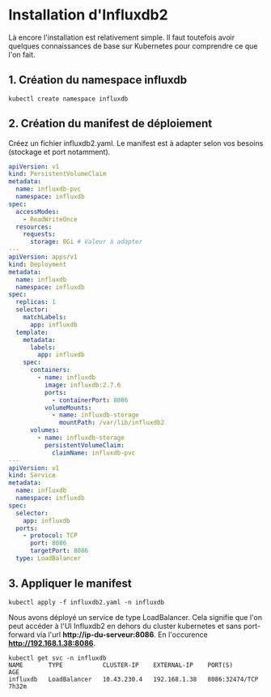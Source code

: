 # Installation d'Influxdb2

Là encore l'installation est relativement simple. Il faut toutefois avoir quelques connaissances de base sur Kubernetes pour comprendre ce que l'on fait.

## 1. Création du namespace influxdb

```console
kubectl create namespace influxdb
```

## 2. Création du manifest de déploiement

Créez un fichier influxdb2.yaml.
Le manifest est à adapter selon vos besoins (stockage et port notamment).

```yaml
apiVersion: v1
kind: PersistentVolumeClaim
metadata:
  name: influxdb-pvc
  namespace: influxdb
spec:
  accessModes:
    - ReadWriteOnce
  resources:
    requests:
      storage: 8Gi # Valeur à adapter
---
apiVersion: apps/v1
kind: Deployment
metadata:
  name: influxdb
  namespace: influxdb
spec:
  replicas: 1
  selector:
    matchLabels:
      app: influxdb
  template:
    metadata:
      labels:
        app: influxdb
    spec:
      containers:
        - name: influxdb
          image: influxdb:2.7.6
          ports:
            - containerPort: 8086
          volumeMounts:
            - name: influxdb-storage
              mountPath: /var/lib/influxdb2
      volumes:
        - name: influxdb-storage
          persistentVolumeClaim:
            claimName: influxdb-pvc
---
apiVersion: v1
kind: Service
metadata:
  name: influxdb
  namespace: influxdb
spec:
  selector:
    app: influxdb
  ports:
    - protocol: TCP
      port: 8086
      targetPort: 8086
  type: LoadBalancer
```

## 3. Appliquer le manifest
```console
kubectl apply -f influxdb2.yaml -n influxdb
```

Nous avons déployé un service de type LoadBalancer. Cela signifie que l'on peut accéder à l'UI Influxdb2 en dehors du cluster kubernetes et sans port-forward via l'url **http://ip-du-serveur:8086**. En l'occurence **http://192.168.1.38:8086**.

```console
kubectl get svc -n influxdb
NAME       TYPE           CLUSTER-IP    EXTERNAL-IP    PORT(S)          AGE
influxdb   LoadBalancer   10.43.230.4   192.168.1.38   8086:32474/TCP   7h32m
```
